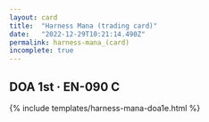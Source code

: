 ```yaml
---
layout: card
title:  "Harness Mana (trading card)"
date:   "2022-12-29T10:21:14.490Z"
permalink: harness-mana_(card)
incomplete: true
---
```


## DOA 1st &middot; EN-090 C

{% include templates/harness-mana-doa1e.html %}
